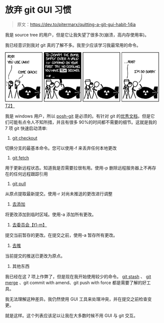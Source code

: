 # 放弃 git GUI 习惯

> 原文：<https://dev.to/pitermarx/quitting-a-git-gui-habit-14ia>

我是 source tree 的用户，但是它让我失望了很多次(崩溃，高内存使用率)。

我已经意识到我对 git 真的了解不多。我至少应该学习我最常用的命令。

[![](img/2891399c8080d409ffa720bfd94576f1.png)T2】](https://res.cloudinary.com/practicaldev/image/fetch/s--2HgRhIVp--/c_limit%2Cf_auto%2Cfl_progressive%2Cq_auto%2Cw_880/https://blog.pitermarx.com/wp-content/uploads/2020/04/0aYhAWTgPt1Ama_O2.png)

我是 windows 用户，所以 [posh-git](https://github.com/dahlbyk/posh-git) 是必须的。有针对 git 的[优秀文档](https://git-scm.com/docs)，但是它们可能有点令人不知所措，并且有很多 90%的时间都不需要的细节。这就是我的 7 项 git 快速启动清单:

1.  [git checkout](https://git-scm.com/docs/git-checkout)

切换分支的最基本命令。您可以使用-f 来丢弃任何本地更改

1.  [git fetch](https://git-scm.com/docs/git-fetch)

用于更新远程状态。知道我是否需要拉很有用。使用-p 删除远程服务器上不再存在的任何远程跟踪引用

1.  [git pull](https://git-scm.com/docs/git-pull)

从原点提取最新提交。使用-r 对尚未推送的更改进行调整

1.  [去添加](https://git-scm.com/docs/git-add)

将更改添加到临时区域。使用-a 添加所有更改。

1.  [去委员会【t1-m】](https://git-scm.com/docs/git-commit)

提交当前暂存的更改。在提交之前，使用-a 暂存所有更改。

1.  [去推](https://git-scm.com/docs/git-push)

当前提交的推送已更改为原点。

1.  其他东西

我已经在这 7 项上作弊了，但是现在我开始使用较少的命令。 [git stash](https://git-scm.com/docs/git-stash) 、 [git merge](https://git-scm.com/docs/git-merge) 、git commit with amend、git push with force 都是需要了解的好工具。

我无法理解这种差异。我仍然使用 GUI 工具来处理冲突，并在提交之前检查变更。

就是这样。这个列表应该足以让我在大多数时候不用 GUI 与 git 交互。